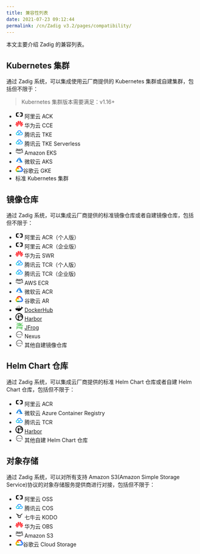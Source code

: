 ```yaml
---
title: 兼容性列表
date: 2021-07-23 09:12:44
permalink: /cn/Zadig v3.2/pages/compatibility/
---
```


本文主要介绍 Zadig 的兼容列表。

## Kubernetes 集群

通过 Zadig 系统，可以集成使用云厂商提供的 Kubernetes 集群或自建集群，包括但不限于：

> Kubernetes 集群版本需要满足：v1.16+

- <img style="width:20px; height:20px" src="../../_images/ali.svg"></img> 阿里云 ACK 
- <img style="width:20px; height:20px" src="../../_images/huawei.svg"></img> 华为云 CCE
- <img style="width:20px; height:20px" src="../../_images/tencent.svg"></img> 腾讯云 TKE
- <img style="width:20px; height:20px" src="../../_images/tencent.svg"></img> 腾讯云 TKE Serverless
- <img style="width:20px; height:20px" src="../../_images/aws.svg"></img> Amazon EKS
- <img style="width:20px; height:20px" src="../../_images/azure.svg"></img> 微软云 AKS
- <img style="width:20px; height:20px" src="../../_images/google.svg"></img>谷歌云 GKE
- 标准 Kubernetes 集群

## 镜像仓库
通过 Zadig 系统，可以集成云厂商提供的标准镜像仓库或者自建镜像仓库，包括但不限于：
- <img style="width:20px; height:20px" src="../../_images/ali.svg"> </img>阿里云 ACR（个人版）
- <img style="width:20px; height:20px" src="../../_images/ali.svg"> </img>阿里云 ACR（企业版）
- <img style="width:20px; height:20px" src="../../_images/huawei.svg"> </img>华为云 SWR
- <img style="width:20px; height:20px" src="../../_images/tencent.svg"> </img>腾讯云 TCR（个人版）
- <img style="width:20px; height:20px" src="../../_images/tencent.svg"> </img>腾讯云 TCR（企业版)
- <img style="width:20px; height:20px" src="../../_images/aws.svg"> </img>AWS ECR
- <img style="width:20px; height:20px" src="../../_images/azure.svg"> </img>微软云 ACR
- <img style="width:20px; height:20px" src="../../_images/google.svg"> </img>谷歌云 AR
- <img style="width:20px; height:20px" src="../../_images/dockerhub.svg"> </img>[DockerHub](https://hub.docker.com/)
- <img style="width:20px; height:20px" src="../../_images/harbor.svg"> [Harbor](https://goharbor.io/)
- <img style="width:20px; height:20px" src="../../_images/jfrog.svg"> [JFrog](https://jfrog.com/)
- <img style="width:20px; height:20px" src="../../_images/others.svg"> Nexus
- <img style="width:20px; height:20px" src="../../_images/others.svg"> 其他自建镜像仓库

## Helm Chart 仓库
通过 Zadig 系统，可以集成云厂商提供的标准 Helm Chart 仓库或者自建 Helm Chart 仓库，包括但不限于：
- <img style="width:20px; height:20px" src="../../_images/ali.svg"> </img>阿里云 ACR
- <img style="width:20px; height:20px" src="../../_images/azure.svg"> </img>微软云 Azure Container Registry
- <img style="width:20px; height:20px" src="../../_images/tencent.svg"> </img>腾讯云 TCR
- <img style="width:20px; height:20px" src="../../_images/harbor.svg"> [Harbor](https://goharbor.io/)
- <img style="width:20px; height:20px" src="../../_images/others.svg"> 其他自建 Helm Chart 仓库

## 对象存储
通过 Zadig 系统，可以对所有支持 Amazon S3(Amazon Simple Storage Service)协议的对象存储服务提供商进行对接，包括但不限于：

- <img style="width:20px; height:20px" src="../../_images/ali.svg"> 阿里云 OSS
- <img style="width:20px; height:20px" src="../../_images/tencent.svg"> 腾讯云 COS
- <img style="width:20px; height:20px" src="../../_images/qiniu.svg"> 七牛云 KODO
- <img style="width:20px; height:20px" src="../../_images/huawei.svg"> </img>华为云 OBS
- <img style="width:20px; height:20px" src="../../_images/aws.svg"></img> Amazon S3
- <img style="width:20px; height:20px" src="../../_images/google.svg"></img>谷歌云 Cloud Storage